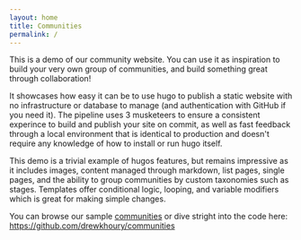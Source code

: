 ```yaml
---
layout: home
title: Communities
permalink: /
---
```


This is a demo of our community website. You can use it as inspiration to build your very own group of communities, and build something great through collaboration!

It showcases how easy it can be to use hugo to publish a static website with no infrastructure or database to manage (and authentication with GitHub if you need it). The pipeline uses 3 musketeers to ensure a consistent experince to build and publish your site on commit, as well as fast feedback through a local environment that is identical to production and doesn't require any knowledge of how to install or run hugo itself.

This demo is a trivial example of hugos features, but remains impressive as it includes images, content managed through markdown, list pages, single pages, and the ability to group communities by custom taxonomies such as stages. Templates offer conditional logic, looping, and variable modifiers which is great for making simple changes.

You can browse our sample [communities](communities/) or dive stright into the code here: https://github.com/drewkhoury/communities
